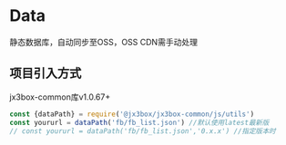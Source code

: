 # Data
静态数据库，自动同步至OSS，OSS CDN需手动处理

## 项目引入方式
jx3box-common库v1.0.67+

```javascript 
const {dataPath} = require('@jx3box/jx3box-common/js/utils')
const yoururl = dataPath('fb/fb_list.json') //默认使用latest最新版
// const yoururl = dataPath('fb/fb_list.json','0.x.x') //指定版本时

```